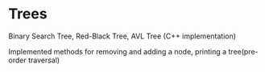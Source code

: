 # Trees
Binary Search Tree, Red-Black Tree, AVL Tree (C++ implementation)

Implemented methods for removing and adding a node, printing a tree(pre-order traversal)
